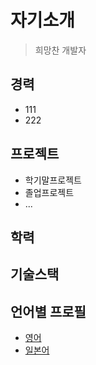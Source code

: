 # 자기소개

> 희망찬 개발자 

## 경력

- 111
- 222

## 프로젝트

- 학기말프로젝트
- 졸업프로젝트
- ...

## 학력

## 기술스택

## 언어별 프로필

- [영어](./README-en.md)
- [일본어](./README-jp.md)
